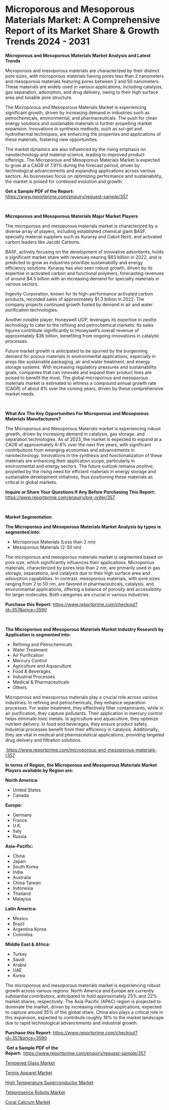 <p><h1>Microporous and Mesoporous Materials Market: A Comprehensive Report of its Market Share & Growth Trends 2024 - 2031</h1></p><p><strong>Microporous and Mesoporous Materials Market Analysis and Latest Trends</strong></p>
<p><p>Microporous and mesoporous materials are characterized by their distinct pore sizes, with microporous materials having pores less than 2 nanometers and mesoporous materials featuring pores between 2 and 50 nanometers. These materials are widely used in various applications, including catalysis, gas separation, adsorption, and drug delivery, owing to their high surface area and tunable pore structure.</p><p>The Microporous and Mesoporous Materials Market is experiencing significant growth, driven by increasing demand in industries such as petrochemicals, environmental, and pharmaceuticals. The push for clean energy solutions and sustainable materials is further propelling market expansion. Innovations in synthesis methods, such as sol-gel and hydrothermal techniques, are enhancing the properties and applications of these materials, fostering new opportunities. </p><p>The market dynamics are also influenced by the rising emphasis on nanotechnology and material science, leading to improved product offerings. The Microporous and Mesoporous Materials Market is expected to grow at a CAGR of 7.91% during the forecast period, driven by technological advancements and expanding applications across various sectors. As businesses focus on optimizing performance and sustainability, the market is poised for continued evolution and growth.</p></p>
<p><strong>Get a Sample PDF of the Report:&nbsp;</strong> <a href="https://www.reportprime.com/enquiry/request-sample/357?utm_campaign=11&utm_medium=2&utm_source=Github&utm_content=ia&utm_term=24122024&utm_id=microporous-and-mesoporous-materials">https://www.reportprime.com/enquiry/request-sample/357</a></p>
<p>&nbsp;</p>
<p><strong>Microporous and Mesoporous Materials Major Market Players</strong></p>
<p><p>The microporous and mesoporous materials market is characterized by a diverse array of players, including established chemical giant BASF, specialty material suppliers such as Kuraray and Cabot Norit, and activated carbon leaders like Jacobi Carbons. </p><p>BASF, actively focusing on the development of innovative adsorbents, holds a significant market share with revenues nearing $83 billion in 2022, and is predicted to grow as industries prioritize sustainability and energy efficiency solutions. Kuraray has also seen robust growth, driven by its expertise in activated carbon and functional polymers, forecasting revenues of around $4.5 billion with an increasing demand for specialty materials in various sectors.</p><p>Ingevity Corporation, known for its high-performance activated carbon products, recorded sales of approximately $1.3 billion in 2022. The company projects continued growth fueled by demand in air and water purification technologies. </p><p>Another notable player, Honeywell UOP, leverages its expertise in zeolite technology to cater to the refining and petrochemical markets. Its sales figures contribute significantly to Honeywell’s overall revenue of approximately $36 billion, benefiting from ongoing innovations in catalytic processes.</p><p>Future market growth is anticipated to be spurred by the burgeoning demand for porous materials in environmental applications, especially in areas like sustainable packaging, air and water treatment, and energy storage systems. With increasing regulatory pressures and sustainability goals, companies that can innovate and expand their product lines are poised to benefit the most. The global microporous and mesoporous materials market is estimated to witness a compound annual growth rate (CAGR) of about 6% over the coming years, driven by these comprehensive market needs.</p></p>
<p>&nbsp;</p>
<p><strong>What Are The Key Opportunities For Microporous and Mesoporous Materials Manufacturers?</strong></p>
<p><p>The Microporous and Mesoporous Materials market is experiencing robust growth, driven by increasing demand in catalysis, gas storage, and separation technologies. As of 2023, the market is expected to expand at a CAGR of approximately 6-8% over the next five years, with significant contributions from emerging economies and advancements in nanotechnology. Innovations in the synthesis and functionalization of these materials are enhancing their application scope, particularly in environmental and energy sectors. The future outlook remains positive, propelled by the rising need for efficient materials in energy storage and sustainable development initiatives, thus positioning these materials as critical in global markets.</p></p>
<p><strong>Inquire or Share Your Questions If Any Before Purchasing This Report:</strong> <a href="https://www.reportprime.com/enquiry/pre-order/357?utm_campaign=11&utm_medium=2&utm_source=Github&utm_content=ia&utm_term=24122024&utm_id=microporous-and-mesoporous-materials">https://www.reportprime.com/enquiry/pre-order/357</a></p>
<p>&nbsp;</p>
<p><strong>Market Segmentation</strong></p>
<p><strong>The Microporous and Mesoporous Materials Market Analysis by types is segmented into:</strong></p>
<p><ul><li>Microporous Materials (Less than 2 nm)</li><li>Mesoporous Materials (2-50 nm)</li></ul></p>
<p><p>The microporous and mesoporous materials market is segmented based on pore size, which significantly influences their applications. Microporous materials, characterized by pores less than 2 nm, are primarily used in gas storage, separations, and catalysts due to their high surface area and adsorption capabilities. In contrast, mesoporous materials, with pore sizes ranging from 2 to 50 nm, are favored in pharmaceuticals, catalysis, and environmental applications, offering a balance of porosity and accessibility for larger molecules. Both categories are crucial in various industries.</p></p>
<p><strong>Purchase this Report:&nbsp;</strong><a href="https://www.reportprime.com/checkout?id=357&price=3590&utm_campaign=11&utm_medium=2&utm_source=Github&utm_content=ia&utm_term=24122024&utm_id=microporous-and-mesoporous-materials">https://www.reportprime.com/checkout?id=357&price=3590</a></p>
<p>&nbsp;</p>
<p><strong>The Microporous and Mesoporous Materials Market Industry Research by Application is segmented into:</strong></p>
<p><ul><li>Refining and Petrochemicals</li><li>Water Treatment</li><li>Air Purification</li><li>Mercury Control</li><li>Agriculture and Aquaculture</li><li>Food & Beverages</li><li>Industrial Processes</li><li>Medical & Pharmaceuticals</li><li>Others</li></ul></p>
<p><p>Microporous and mesoporous materials play a crucial role across various industries. In refining and petrochemicals, they enhance separation processes. For water treatment, they effectively filter contaminants, while in air purification, they capture pollutants. Their application in mercury control helps eliminate toxic metals. In agriculture and aquaculture, they optimize nutrient delivery. In food and beverages, they ensure product safety. Industrial processes benefit from their efficiency in catalysis. Additionally, they are vital in medical and pharmaceutical applications, providing targeted drug delivery and filtration solutions.</p></p>
<p><a href="https://www.reportprime.com/microporous-and-mesoporous-materials-r357?utm_campaign=11&utm_medium=2&utm_source=Github&utm_content=ia&utm_term=24122024&utm_id=microporous-and-mesoporous-materials">&nbsp;https://www.reportprime.com/microporous-and-mesoporous-materials-r357</a></p>
<p><strong>In terms of Region, the Microporous and Mesoporous Materials Market Players available by Region are:</strong></p>
<p>
    <p> <strong> North America: </strong>
        <ul>
            <li>United States</li>
            <li>Canada</li>
        </ul>
        </p> 
    <p> <strong> Europe: </strong>
        <ul>
            <li>Germany</li>
            <li>France</li>
            <li>U.K.</li>
            <li>Italy</li>
            <li>Russia</li>
        </ul>
        </p> 
    <p> <strong> Asia-Pacific: </strong>
        <ul>
            <li>China</li>
            <li>Japan</li>
            <li>South Korea</li>
            <li>India</li>
            <li>Australia</li>
            <li>China Taiwan</li>
            <li>Indonesia</li>
            <li>Thailand</li>
            <li>Malaysia</li>
        </ul>
        </p> 
    <p> <strong> Latin America: </strong>
        <ul>
            <li>Mexico</li>
            <li>Brazil</li>
            <li>Argentina Korea</li>
            <li>Colombia</li>
        </ul>
        </p> 
    <p> <strong> Middle East & Africa: </strong>
        <ul>
            <li>Turkey</li>
            <li>Saudi</li>
            <li>Arabia</li>
            <li>UAE</li>
            <li>Korea</li>
        </ul>
    </p>
    </p>
<p><p>The microporous and mesoporous materials market is experiencing robust growth across various regions. North America and Europe are currently substantial contributors, anticipated to hold approximately 25% and 22% market shares, respectively. The Asia-Pacific (APAC) region is projected to dominate the market, driven by increasing industrial applications, expected to capture around 35% of the global share. China also plays a critical role in this expansion, expected to contribute roughly 18% to the market landscape due to rapid technological advancements and industrial growth.</p></p>
<p><strong>Purchase this Report: </strong><a href="https://www.reportprime.com/checkout?id=357&price=3590&utm_campaign=11&utm_medium=2&utm_source=Github&utm_content=ia&utm_term=24122024&utm_id=microporous-and-mesoporous-materials">https://www.reportprime.com/checkout?id=357&price=3590</a></p>
<p>&nbsp;<strong>Get a Sample PDF of the Report:&nbsp;&nbsp;</strong><a href="https://www.reportprime.com/enquiry/request-sample/357?utm_campaign=11&utm_medium=2&utm_source=Github&utm_content=ia&utm_term=24122024&utm_id=microporous-and-mesoporous-materials">https://www.reportprime.com/enquiry/request-sample/357</a></p>
<p><strong></strong></p>
<p><p><a href="https://www.linkedin.com/pulse/emerging-tempered-glass-market-opportunities-analysis-investors-ypnrf?utm_campaign=11&utm_medium=2&utm_source=Github&utm_content=ia&utm_term=24122024&utm_id=microporous-and-mesoporous-materials">Tempered Glass Market</a></p><p><a href="https://www.linkedin.com/pulse/tennis-apparel-market-size-revenue-growth-projected-109-eulmc?utm_campaign=11&utm_medium=2&utm_source=Github&utm_content=ia&utm_term=24122024&utm_id=microporous-and-mesoporous-materials">Tennis Apparel Market</a></p><p><a href="https://github.com/gukenneth26571/Market-Research-Report-List-1/blob/main/high-temperature-superconductor-market.md?utm_campaign=11&utm_medium=2&utm_source=Github&utm_content=ia&utm_term=24122024&utm_id=microporous-and-mesoporous-materials">High Temperature Superconductor Market</a></p><p><a href="https://www.linkedin.com/pulse/telepresence-robots-market-study-growth-opportunities-value-chain-wfbxe?utm_campaign=11&utm_medium=2&utm_source=Github&utm_content=ia&utm_term=24122024&utm_id=microporous-and-mesoporous-materials">Telepresence Robots Market</a></p><p><a href="https://github.com/stillsfloria19981/Market-Research-Report-List-1/blob/main/coral-calcium-market.md?utm_campaign=11&utm_medium=2&utm_source=Github&utm_content=ia&utm_term=24122024&utm_id=microporous-and-mesoporous-materials">Coral Calcium Market</a></p></p>